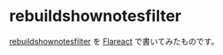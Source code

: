 # rebuildshownotesfilter

[rebuildshownotesfilter](https://github.com/tamanishi/rebuildshownotesfilter) を [Flareact](https://flareact.com/) で書いてみたものです。
